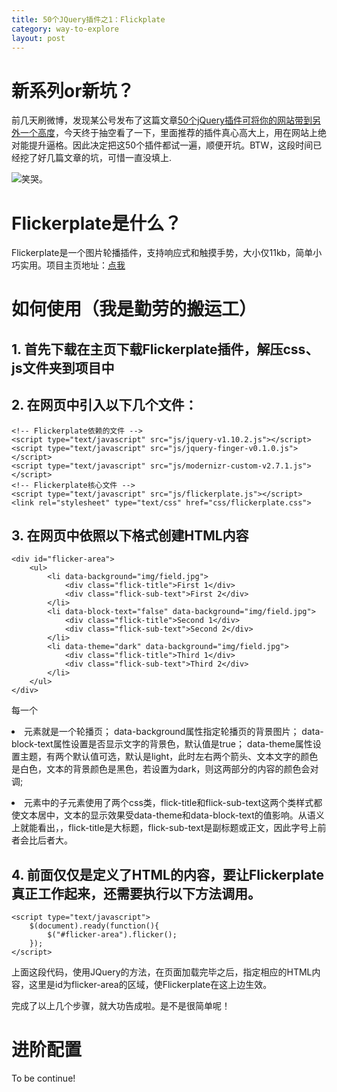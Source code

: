 ```yaml
---
title: 50个JQuery插件之1：Flickplate
category: way-to-explore
layout: post
---
```


# 新系列or新坑？
前几天刷微博，发现某公号发布了这篇文章[50个jQuery插件可将你的网站带到另外一个高度](http://www.lupaworld.com/article-239506.html)，今天终于抽空看了一下，里面推荐的插件真心高大上，用在网站上绝对能提升逼格。因此决定把这50个插件都试一遍，顺便开坑。BTW，这段时间已经挖了好几篇文章的坑，可惜一直没填上.

![笑哭](http://sr1-me.qiniudn.com/emotions/laugh2cry.jpg)。

# Flickerplate是什么？

Flickerplate是一个图片轮播插件，支持响应式和触摸手势，大小仅11kb，简单小巧实用。项目主页地址：[点我](http://getwebplate.com/plugins/flickerplate)

# 如何使用（我是勤劳的搬运工）

## 1. 首先下载在主页下载Flickerplate插件，解压css、js文件夹到项目中

## 2. 在网页中引入以下几个文件：

	<!-- Flickerplate依赖的文件 -->
	<script type="text/javascript" src="js/jquery-v1.10.2.js"></script>
	<script type="text/javascript" src="js/jquery-finger-v0.1.0.js"></script>
	<script type="text/javascript" src="js/modernizr-custom-v2.7.1.js"></script>
	<!-- Flickerplate核心文件 -->
	<script type="text/javascript" src="js/flickerplate.js"></script>
	<link rel="stylesheet" type="text/css" href="css/flickerplate.css">

## 3. 在网页中依照以下格式创建HTML内容

	<div id="flicker-area">
		<ul>
			<li data-background="img/field.jpg">
				<div class="flick-title">First 1</div>
				<div class="flick-sub-text">First 2</div>
			</li>
			<li data-block-text="false" data-background="img/field.jpg">
				<div class="flick-title">Second 1</div>
				<div class="flick-sub-text">Second 2</div>
			</li>
			<li data-theme="dark" data-background="img/field.jpg">
				<div class="flick-title">Third 1</div>
				<div class="flick-sub-text">Third 2</div>
			</li>
		</ul>
	</div>

每一个<li>元素就是一个轮播页；
data-background属性指定轮播页的背景图片；
data-block-text属性设置是否显示文字的背景色，默认值是true；
data-theme属性设置主题，有两个默认值可选，默认是light，此时左右两个箭头、文本文字的颜色是白色，文本的背景颜色是黑色，若设置为dark，则这两部分的内容的颜色会对调;
<li>元素中的子元素使用了两个css类，flick-title和flick-sub-text这两个类样式都使文本居中，文本的显示效果受data-theme和data-block-text的值影响。从语义上就能看出，，flick-title是大标题，flick-sub-text是副标题或正文，因此字号上前者会比后者大。

## 4. 前面仅仅是定义了HTML的内容，要让Flickerplate真正工作起来，还需要执行以下方法调用。

	<script type="text/javascript">
		$(document).ready(function(){
			$("#flicker-area").flicker();
		});
	</script>

上面这段代码，使用JQuery的方法，在页面加载完毕之后，指定相应的HTML内容，这里是id为flicker-area的区域，使Flickerplate在这上边生效。

完成了以上几个步骤，就大功告成啦。是不是很简单呢！

# 进阶配置

To be continue!
